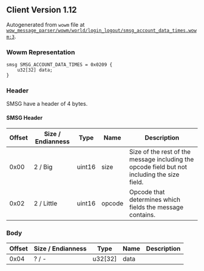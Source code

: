 ## Client Version 1.12

Autogenerated from `wowm` file at [`wow_message_parser/wowm/world/login_logout/smsg_account_data_times.wowm:3`](https://github.com/gtker/wow_messages/tree/main/wow_message_parser/wowm/world/login_logout/smsg_account_data_times.wowm#L3).

### Wowm Representation
```rust,ignore
smsg SMSG_ACCOUNT_DATA_TIMES = 0x0209 {
    u32[32] data;
}
```
### Header
SMSG have a header of 4 bytes.

#### SMSG Header
| Offset | Size / Endianness | Type   | Name   | Description |
| ------ | ----------------- | ------ | ------ | ----------- |
| 0x00   | 2 / Big           | uint16 | size   | Size of the rest of the message including the opcode field but not including the size field.|
| 0x02   | 2 / Little        | uint16 | opcode | Opcode that determines which fields the message contains.|
### Body
| Offset | Size / Endianness | Type | Name | Description |
| ------ | ----------------- | ---- | ---- | ----------- |
| 0x04 | ? / - | u32[32] | data |  |
